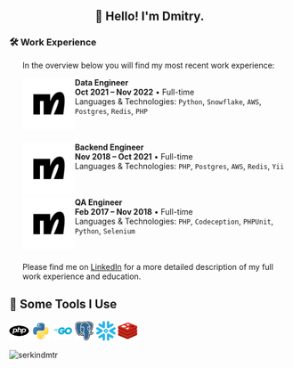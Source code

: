 <h2 align="center">👋 Hello! I'm Dmitry.</h2>

<h3>🛠 Work Experience</h3>
<ul>
In the overview below you will find my most recent work experience:

[<img align="left" height="94px" width="94px" alt="Manychat" src="https://github.com/serkindmtr/serkindmtr/blob/main/images/manychat.jpeg?raw=true"/>](https://www.manychat.com/)

**Data Engineer** \
**Oct 2021 – Nov 2022** • Full-time \
Languages & Technologies: `Python`, `Snowflake`, `AWS`, `Postgres`, `Redis`, `PHP` \
<br/>
<br/>

[<img align="left" height="94px" width="94px" alt="Manychat" src="https://github.com/serkindmtr/serkindmtr/blob/main/images/manychat.jpeg?raw=true"/>](https://www.manychat.com/)

**Backend Engineer** \
**Nov 2018 – Oct 2021** • Full-time \
Languages & Technologies: `PHP`, `Postgres`, `AWS`, `Redis`, `Yii` \
<br/>
<br/>

[<img align="left" height="94px" width="94px" alt="Manychat" src="https://github.com/serkindmtr/serkindmtr/blob/main/images/manychat.jpeg?raw=true"/>](https://www.manychat.com/)

**QA Engineer** \
**Feb 2017 – Nov 2018** • Full-time \
Languages & Technologies: `PHP`, `Codeception`, `PHPUnit`, `Python`, `Selenium` \
<br/>
<br/>

Please find me on [LinkedIn](https://www.linkedin.com/in/serkindmtr/) for a more detailed description of my full work experience and education.
</ul>
<h2>🚀 Some Tools I Use</h2>
<p align="left">
<img src="https://raw.githubusercontent.com/devicons/devicon/master/icons/php/php-plain.svg" alt="php" width="35" height="35" />
<img src="https://raw.githubusercontent.com/devicons/devicon/master/icons/python/python-original.svg" alt="python" width="35" height="35" />
<img src="https://raw.githubusercontent.com/devicons/devicon/master/icons/go/go-original-wordmark.svg" alt="go" width="35" height="35" />
<img src="https://raw.githubusercontent.com/devicons/devicon/master/icons/postgresql/postgresql-original.svg" alt="postgresql" width="35" height="35" />
<img src="https://github.com/serkindmtr/serkindmtr/blob/main/images/snowflake.svg" alt="snowflake" width="35" height="35" />
<img src="https://raw.githubusercontent.com/devicons/devicon/master/icons/redis/redis-original.svg" alt="redis" width="35" height="35" />
</p>
<img src="https://github-readme-stats.vercel.app/api?username=serkindmtr&theme=graywhite&show_icons=true&count_private=true" alt="serkindmtr"/>
